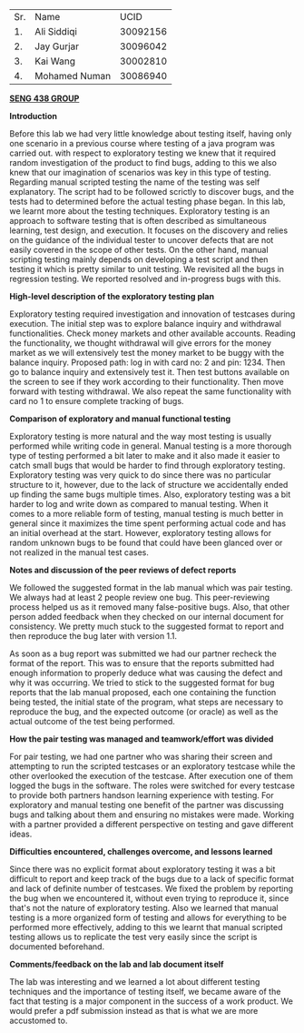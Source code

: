 <!-----

Yay, no errors, warnings, or alerts!

Conversion time: 0.518 seconds.


Using this Markdown file:

1. Paste this output into your source file.
2. See the notes and action items below regarding this conversion run.
3. Check the rendered output (headings, lists, code blocks, tables) for proper
   formatting and use a linkchecker before you publish this page.

Conversion notes:

* Docs to Markdown version 1.0Î²33
* Mon Jan 24 2022 19:42:08 GMT-0800 (PST)
* Source doc: SENG 438 Assignment 1 Report
* Tables are currently converted to HTML tables.
----->



<table>
  <tr>
   <td>
    Sr.
   </td>
   <td>
    Name
   </td>
   <td>
    UCID
   </td>
  </tr>
  <tr>
   <td>
    1.
   </td>
   <td>
    Ali Siddiqi
   </td>
   <td>
    30092156
   </td>
  </tr>
  <tr>
   <td>
    2.
   </td>
   <td>
    Jay Gurjar
   </td>
   <td>
    30096042
   </td>
  </tr>
  <tr>
   <td>
    3.
   </td>
   <td>
    Kai Wang
   </td>
   <td>
    30002810
   </td>
  </tr>
  <tr>
   <td>
    4.
   </td>
   <td>
    Mohamed Numan
   </td>
   <td>
    30086940
   </td>
  </tr>
</table>


**<span style="text-decoration:underline;">SENG 438 GROUP</span>**

**Introduction**

Before this lab we had very little knowledge about testing itself, having only one scenario in a previous course where testing of a java program was carried out. with respect to exploratory testing we knew that it required random investigation of the product to find bugs, adding to this we also knew that our imagination of scenarios was key in this type of testing. Regarding manual scripted testing the name of the testing was self explanatory. The script had to be followed scrictly to discover bugs, and the tests had to determined before the actual testing phase began.
In this lab, we learnt more about the testing techniques. Exploratory testing is an approach to software testing that is often described as simultaneous learning, test design, and execution. It focuses on the discovery and relies on the guidance of the individual tester to uncover defects that are not easily covered in the scope of other tests. On the other hand, manual scripting testing mainly depends on developing a test script and then testing it which is pretty similar to unit testing. We revisited all the bugs in regression testing. We reported resolved and in-progress bugs with this. 

 

**High-level description of the exploratory testing plan**

Exploratory testing required investigation and innovation of testcases during execution. The initial step was to explore balance inquiry and withdrawal functionalities. Check money markets and other available accounts. Reading the functionality, we thought withdrawal will give errors for the money market as we will extensively test the money market to be buggy with the balance inquiry. Proposed path: log in with card no: 2 and pin: 1234. Then go to balance inquiry and extensively test it. Then test buttons available on the screen to see if they work according to their functionality. Then move forward with testing withdrawal. We also repeat the same functionality with card no 1 to ensure complete tracking of bugs.

**Comparison of exploratory and manual functional testing**

Exploratory testing is more natural and the way most testing is usually performed while writing code in general. Manual testing is a more thorough type of testing performed a bit later to make and it also made it easier to catch small bugs that would be harder to find through exploratory testing. Exploratory testing was very quick to do since there was no particular structure to it, however, due to the lack of structure we accidentally ended up finding the same bugs multiple times. Also, exploratory testing was a bit harder to log and write down as compared to manual testing. When it comes to a more reliable form of testing, manual testing is much better in general since it maximizes the time spent performing actual code and has an initial overhead at the start. However, exploratory testing allows for random unknown bugs to be found that could have been glanced over or not realized in the manual test cases.

**Notes and discussion of the peer reviews of defect reports**

We followed the suggested format in the lab manual which was pair testing. We always had at least 2 people review one bug. This peer-reviewing process helped us as it removed many false-positive bugs. Also, that other person added feedback when they checked on our internal document for consistency. We pretty much stuck to the suggested format to report and then reproduce the bug later with version 1.1.

As soon as a bug report was submitted we had our partner recheck the format of the report. This was to ensure that the reports submitted had enough information to properly deduce what was causing the defect and why it was occurring. We tried to stick to the suggested format for bug reports that the lab manual proposed, each one containing the function being tested, the initial state of the program, what steps are necessary to reproduce the bug, and the expected outcome (or oracle) as well as the actual outcome of the test being performed.

 

**How the pair testing was managed and teamwork/effort was divided**

For pair testing, we had one partner who was sharing their screen and attempting to run the scripted testcases or an exploratory testcase while the other overlooked the execution of the testcase. After execution one of them logged the bugs in the software. The roles were switched for every testcase to provide both partners handson learning experience with testing. For exploratory and manual testing one benefit of the partner was discussing bugs and talking about them and ensuring no mistakes were made. Working with a partner provided a different perspective on testing and gave different ideas. 


**Difficulties encountered, challenges overcome, and lessons learned**

Since there was no explicit format about exploratory testing it was a bit difficult to report and keep track of the bugs due to a lack of specific format and lack of definite number of testcases. We fixed the problem by reporting the bug when we encountered it, without even trying to reproduce it, since that's not the nature of exploratory testing. Also we learned that manual testing is a more organized form of testing and allows for everything to be performed more effectively, adding to this we learnt that manual scripted testing allows us to replicate the test very easily since the script is documented beforehand.

 **Comments/feedback on the lab and lab document itself**

The lab was interesting and we learned a lot about different testing techniques and the importance of testing itself, we became aware of the fact that testing is a major component in the success of a work product. We would prefer a pdf submission instead as that is what we are more accustomed to.
